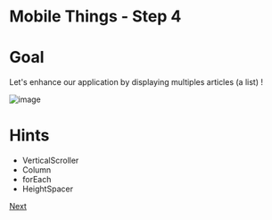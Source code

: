 # Mobile Things - Step 4

# Goal
Let's enhance our application by displaying multiples articles (a list) !

![image](./images/step_4.png)

# Hints
- VerticalScroller
- Column
- forEach
- HeightSpacer

[Next](./step_5.md)
